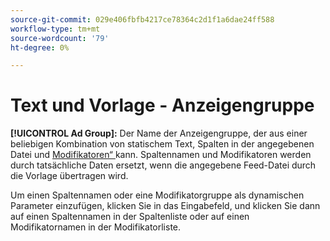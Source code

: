 ```yaml
---
source-git-commit: 029e406fbfb4217ce78364c2d1f1a6dae24ff588
workflow-type: tm+mt
source-wordcount: '79'
ht-degree: 0%

---
```

# Text und Vorlage - Anzeigengruppe

**[!UICONTROL Ad Group]:** Der Name der Anzeigengruppe, der aus einer beliebigen Kombination von statischem Text, Spalten in der angegebenen Datei und [Modifikatoren“ ](/help/search-social-commerce/campaign-management/inventory-feeds/modifiers-manage.md) kann. Spaltennamen und Modifikatoren werden durch tatsächliche Daten ersetzt, wenn die angegebene Feed-Datei durch die Vorlage übertragen wird.

Um einen Spaltennamen oder eine Modifikatorgruppe als dynamischen Parameter einzufügen, klicken Sie in das Eingabefeld, und klicken Sie dann auf einen Spaltennamen in der Spaltenliste oder auf einen Modifikatornamen in der Modifikatorliste.
